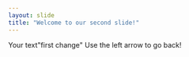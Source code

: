 ```yaml
---
layout: slide
title: "Welcome to our second slide!"
---
```

Your text"first change"
Use the left arrow to go back!
